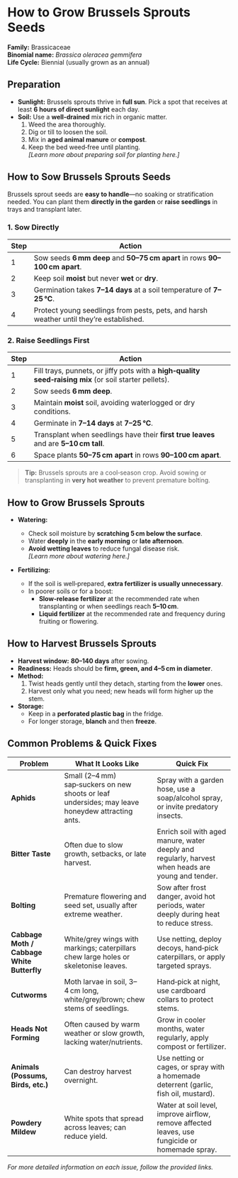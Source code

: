 # How to Grow Brussels Sprouts Seeds

**Family:** Brassicaceae  
**Binomial name:** _Brassica oleracea gemmifera_  
**Life Cycle:** Biennial (usually grown as an annual)

## Preparation

- **Sunlight:** Brussels sprouts thrive in **full sun**. Pick a spot that receives at least **6 hours of direct sunlight** each day.  
- **Soil:** Use a **well‑drained** mix rich in organic matter.  
  1. Weed the area thoroughly.  
  2. Dig or till to loosen the soil.  
  3. Mix in **aged animal manure** or **compost**.  
  4. Keep the bed weed‑free until planting.  
  *[Learn more about preparing soil for planting here.]*

## How to Sow Brussels Sprouts Seeds

Brussels sprout seeds are **easy to handle**—no soaking or stratification needed. You can plant them **directly in the garden** or **raise seedlings** in trays and transplant later.

### 1. Sow Directly

| Step | Action |
|------|--------|
| 1 | Sow seeds **6 mm deep** and **50–75 cm apart** in rows **90–100 cm apart**. |
| 2 | Keep soil **moist** but never **wet** or **dry**. |
| 3 | Germination takes **7–14 days** at a soil temperature of **7–25 °C**. |
| 4 | Protect young seedlings from pests, pets, and harsh weather until they’re established. |

### 2. Raise Seedlings First

| Step | Action |
|------|--------|
| 1 | Fill trays, punnets, or jiffy pots with a **high‑quality seed‑raising mix** (or soil starter pellets). |
| 2 | Sow seeds **6 mm deep**. |
| 3 | Maintain **moist** soil, avoiding waterlogged or dry conditions. |
| 4 | Germinate in **7–14 days** at **7–25 °C**. |
| 5 | Transplant when seedlings have their **first true leaves** and are **5–10 cm tall**. |
| 6 | Space plants **50–75 cm apart** in rows **90–100 cm apart**. |

> **Tip:** Brussels sprouts are a cool‑season crop. Avoid sowing or transplanting in **very hot weather** to prevent premature bolting.

## How to Grow Brussels Sprouts

- **Watering:**  
  - Check soil moisture by **scratching 5 cm below the surface**.  
  - Water **deeply** in the **early morning** or **late afternoon**.  
  - **Avoid wetting leaves** to reduce fungal disease risk.  
  *[Learn more about watering here.]*

- **Fertilizing:**  
  - If the soil is well‑prepared, **extra fertilizer is usually unnecessary**.  
  - In poorer soils or for a boost:  
    - **Slow‑release fertilizer** at the recommended rate when transplanting or when seedlings reach **5–10 cm**.  
    - **Liquid fertilizer** at the recommended rate and frequency during fruiting or flowering.

## How to Harvest Brussels Sprouts

- **Harvest window:** **80–140 days** after sowing.  
- **Readiness:** Heads should be **firm, green, and 4–5 cm in diameter**.  
- **Method:**  
  1. Twist heads gently until they detach, starting from the **lower** ones.  
  2. Harvest only what you need; new heads will form higher up the stem.  
- **Storage:**  
  - Keep in a **perforated plastic bag** in the fridge.  
  - For longer storage, **blanch** and then **freeze**.

## Common Problems & Quick Fixes

| Problem | What It Looks Like | Quick Fix |
|---------|--------------------|-----------|
| **Aphids** | Small (2–4 mm) sap‑suckers on new shoots or leaf undersides; may leave honeydew attracting ants. | Spray with a garden hose, use a soap/alcohol spray, or invite predatory insects. |
| **Bitter Taste** | Often due to slow growth, setbacks, or late harvest. | Enrich soil with aged manure, water deeply and regularly, harvest when heads are young and tender. |
| **Bolting** | Premature flowering and seed set, usually after extreme weather. | Sow after frost danger, avoid hot periods, water deeply during heat to reduce stress. |
| **Cabbage Moth / Cabbage White Butterfly** | White/grey wings with markings; caterpillars chew large holes or skeletonise leaves. | Use netting, deploy decoys, hand‑pick caterpillars, or apply targeted sprays. |
| **Cutworms** | Moth larvae in soil, 3–4 cm long, white/grey/brown; chew stems of seedlings. | Hand‑pick at night, use cardboard collars to protect stems. |
| **Heads Not Forming** | Often caused by warm weather or slow growth, lacking water/nutrients. | Grow in cooler months, water regularly, apply compost or fertilizer. |
| **Animals (Possums, Birds, etc.)** | Can destroy harvest overnight. | Use netting or cages, or spray with a homemade deterrent (garlic, fish oil, mustard). |
| **Powdery Mildew** | White spots that spread across leaves; can reduce yield. | Water at soil level, improve airflow, remove affected leaves, use fungicide or homemade spray. |

*For more detailed information on each issue, follow the provided links.*